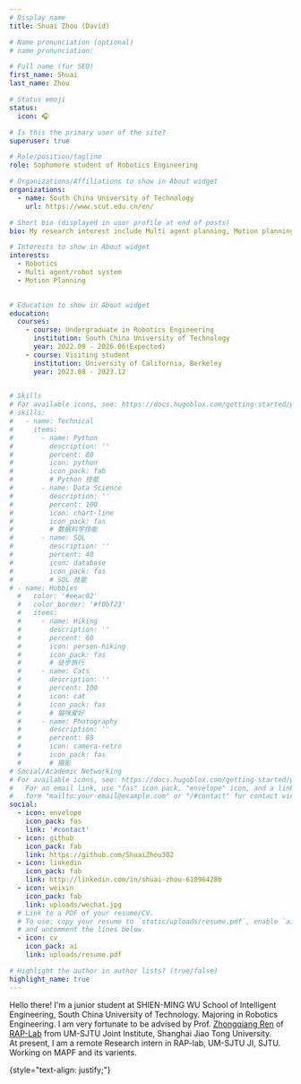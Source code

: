```yaml
---
# Display name
title: Shuai Zhou (David)

# Name pronunciation (optional)
# name_pronunciation: 

# Full name (for SEO)
first_name: Shuai
last_name: Zhou

# Status emoji
status:
  icon: 🎧

# Is this the primary user of the site?
superuser: true

# Role/position/tagline
role: Sophomore student of Robotics Engineering

# Organizations/Affiliations to show in About widget
organizations:
  - name: South China University of Technology
    url: https://www.scut.edu.cn/en/

# Short bio (displayed in user profile at end of posts)
bio: My research interest include Multi agent planning, Motion planning.

# Interests to show in About widget
interests:
  - Robotics
  - Multi agent/robot system
  - Motion Planning
  

# Education to show in About widget
education:
  courses:
    - course: Undergraduate in Robotics Engineering
      institution: South China University of Technology
      year: 2022.09 - 2026.06(Expected)
    - course: Visiting student 
      institution: University of California, Berkeley
      year: 2023.08 - 2023.12
    

# Skills
# For available icons, see: https://docs.hugoblox.com/getting-started/page-builder/#icons
# skills:
#   - name: Technical
#     items:
#       - name: Python
#         description: ''
#         percent: 80
#         icon: python
#         icon_pack: fab
#         # Python 技能
#       - name: Data Science
#         description: ''
#         percent: 100
#         icon: chart-line
#         icon_pack: fas
#         # 数据科学技能
#       - name: SQL
#         description: ''
#         percent: 40
#         icon: database
#         icon_pack: fas
#         # SQL 技能
# - name: Hobbies
  #   color: '#eeac02'
  #   color_border: '#f0bf23'
  #   items:
  #     - name: Hiking
  #       description: ''
  #       percent: 60
  #       icon: person-hiking
  #       icon_pack: fas
  #       # 徒步旅行
  #     - name: Cats
  #       description: ''
  #       percent: 100
  #       icon: cat
  #       icon_pack: fas
  #       # 猫咪爱好
  #     - name: Photography
  #       description: ''
  #       percent: 80
  #       icon: camera-retro
  #       icon_pack: fas
  #       # 摄影
# Social/Academic Networking
# For available icons, see: https://docs.hugoblox.com/getting-started/page-builder/#icons
#   For an email link, use "fas" icon pack, "envelope" icon, and a link in the
#   form "mailto:your-email@example.com" or "/#contact" for contact widget.
social:
  - icon: envelope
    icon_pack: fas
    link: '#contact'
  - icon: github
    icon_pack: fab
    link: https://github.com/ShuaiZhou302
  - icon: linkedin
    icon_pack: fab
    link: http://linkedin.com/in/shuai-zhou-61096428b
  - icon: weixin
    icon_pack: fab
    link: uploads/wechat.jpg
  # Link to a PDF of your resume/CV.
  # To use: copy your resume to `static/uploads/resume.pdf`, enable `ai` icons in `params.yaml`,
  # and uncomment the lines below.
  - icon: cv
    icon_pack: ai
    link: uploads/resume.pdf

# Highlight the author in author lists? (true/false)
highlight_name: true
---
```


Hello there! I'm a junior student at SHIEN-MING WU School of Intelligent Engineering, South China University of Technology. Majoring in Robotics Engineering. I am very fortunate to be advised by Prof. [Zhongqiang Ren](https://rap-lab.github.io/team/zren/) of [RAP-Lab](https://rap-lab.github.io/) from UM-SJTU Joint Institute, Shanghai Jiao Tong University. <br>
At present, I am a remote Research intern in RAP-lab, UM-SJTU JI, SJTU. Working on MAPF and its varients.  <br>

{style="text-align: justify;"}

